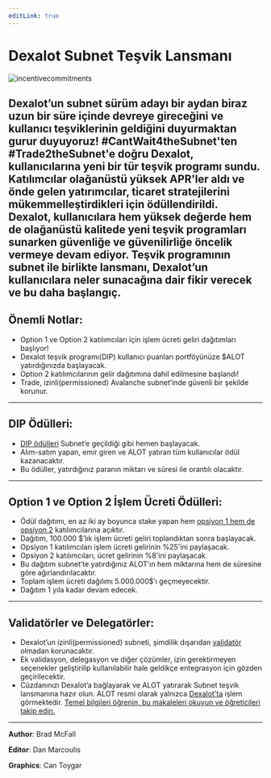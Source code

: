```yaml
---
editLink: true
---
```


# Dexalot Subnet Teşvik Lansmanı

![incentivecommitments](\images\incentives\incentivecommitments.png)

Dexalot’un subnet sürüm adayı bir aydan biraz uzun bir süre içinde devreye gireceğini ve kullanıcı teşviklerinin geldiğini duyurmaktan gurur duyuyoruz! #CantWait4theSubnet'ten #Trade2theSubnet'e doğru Dexalot, kullanıcılarına yeni bir tür teşvik programı sundu. Katılımcılar olağanüstü yüksek APR'ler aldı ve önde gelen yatırımcılar, ticaret stratejilerini mükemmelleştirdikleri için ödüllendirildi. Dexalot, kullanıcılara hem yüksek değerde hem de olağanüstü kalitede yeni teşvik programları sunarken güvenliğe ve güvenilirliğe öncelik vermeye devam ediyor. Teşvik programının subnet ile birlikte lansmanı, Dexalot’un kullanıcılara neler sunacağına dair fikir verecek ve bu daha başlangıç.
---

## Önemli Notlar:

* Option 1 ve Option 2 katılımcıları için işlem ücreti geliri dağıtımları başlıyor!
* Dexalot teşvik programı(DIP) kullanıcı puanları portföyünüze $ALOT yatırdığınızda başlayacak.
* Option 2 katılımcılarının gelir dağıtımına dahil edilmesine başlandı!
* Trade, izinli(permissioned) Avalanche subnet’inde güvenli bir şekilde korunur.

---

## DIP Ödülleri:

* [DIP ödülleri](https://medium.com/dexalot/dexalot-te%C5%9Fvik-program%C4%B1-3c7165719686) Subnet’e geçildiği gibi hemen başlayacak.
* Alım-satım yapan, emir giren ve ALOT yatıran tüm kullanıcılar ödül kazanacaktır.
* Bu ödüller, yatırdığınız paranın miktarı ve süresi ile orantılı olacaktır.

---

## Option 1 ve Option 2 İşlem Ücreti Ödülleri:

* Ödül dağıtımı, en az iki ay boyunca stake yapan hem [opsiyon 1 hem de opsiyon 2](https://medium.com/dexalot/dexalot-stake-to-the-subnet-5269756824d1) katılımcılarına açıktır.
* Dağıtım, 100.000 $’lık işlem ücreti geliri toplandıktan sonra başlayacak.
* Opsiyon 1 katılımcıları işlem ücreti gelirinin %25'ini paylaşacak.
* Opsiyon 2 katılımcıları, ücret gelirinin %8'ini paylaşacak.
* Bu dağıtım subnet’te yatırdığınız ALOT’ın hem miktarına hem de süresine göre ağırlandırılacaktır.
* Toplam işlem ücreti dağılımı 5.000.000$’ı geçmeyecektir.
* Dağıtım 1 yıla kadar devam edecek.

---

## Validatörler ve Delegatörler:

* Dexalot’un izinli(permissioned) subneti, şimdilik dışarıdan [validatör](https://medium.com/dexalot/dexalot-subnet-validat%C3%B6r-program%C4%B1-d5450b7f32f1) olmadan korunacaktır.
* Ek validasyon, delegasyon ve diğer çözümler, izin gerektirmeyen seçenekler geliştirilip kullanılabilir hale geldikçe entegrasyon için gözden geçirilecektir.
* Cüzdanınızı Dexalot’a bağlayarak ve ALOT yatırarak Subnet teşvik lansmanına hazır olun. ALOT resmi olarak yalnızca [Dexalot'ta](https://app.dexalot.com/trade) işlem görmektedir. [Temel bilgileri öğrenin, bu makaleleri okuyun ve öğreticileri takip edin.](https://medium.com/dexalot)

---

**Author**: Brad McFall

**Editor**: Dan Marcoulis

**Graphics**: Can Toygar
